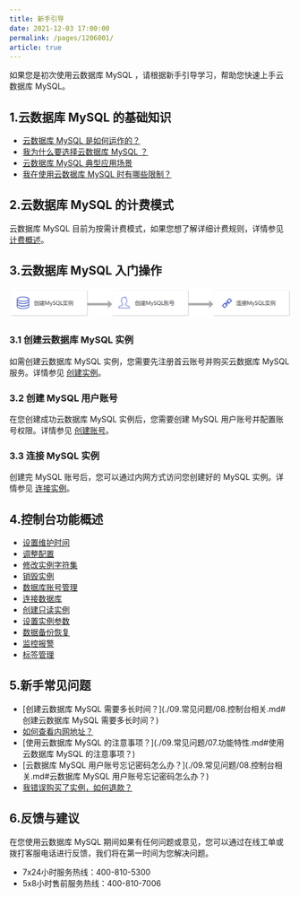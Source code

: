 ```yaml
---
title: 新手引导
date: 2021-12-03 17:00:00
permalink: /pages/1206001/
article: true
---
```



如果您是初次使用云数据库 MySQL ，请根据新手引导学习，帮助您快速上手云数据库 MySQL。

## 1.云数据库 MySQL 的基础知识

- [云数据库 MySQL 是如何运作的？](./02.产品简介/00.产品概述.md)
- [我为什么要选择云数据库 MySQL ？](./02.产品简介/01.产品优势.md)
- [云数据库 MySQL 典型应用场景](./02.产品简介/02.应用场景.md)
- [我在使用云数据库 MySQL 时有哪些限制？](./04.操作指南/00.使用限制.md)

## 2.云数据库 MySQL 的计费模式

云数据库 MySQL 目前为按需计费模式，如果您想了解详细计费规则，详情参见 [计费概述](./03.购买指南/00.计费概述.md)。

## 3.云数据库 MySQL 入门操作

![入门操作](pic/getting_started.png)

###    3.1 创建云数据库 MySQL 实例

如需创建云数据库 MySQL 实例，您需要先注册首云账号并购买云数据库 MySQL 服务。详情参见 [创建实例](./04.操作指南/02.管理实例/00.创建实例.md)。

###    3.2 创建 MySQL 用户账号

在您创建成功云数据库 MySQL 实例后，您需要创建 MySQL 用户账号并配置账号权限。详情参见 [创建账号](./04.操作指南/04.账号管理/00.创建账号.md)。

###    3.3 连接 MySQL 实例

创建完 MySQL 账号后，您可以通过内网方式访问您创建好的 MySQL 实例。详情参见 [连接实例](./04.操作指南/02.管理实例/01.连接实例.md)。

## 4.控制台功能概述

- [设置维护时间](./04.操作指南/02.管理实例/04.设置维护时间.md)
- [调整配置](./04.操作指南/02.管理实例/02.调整配置.md)
- [修改实例字符集](./04.操作指南/02.管理实例/05.修改实例字符集.md)
- [销毁实例](./04.操作指南/02.管理实例/03.销毁实例.md)
- [数据库账号管理](./04.操作指南/04.账号管理/00.创建账号.md)
- [连接数据库](./04.操作指南/05.数据库管理/00.登录phpMyAdmin.md)
- [创建只读实例](./04.操作指南/03.只读实例.md)
- [设置实例参数](./04.操作指南/06.参数配置.md)
- [数据备份恢复](./04.操作指南/07.备份恢复/00.备份数据库.md)
- [监控报警](./04.操作指南/08.监控报警/00.监控功能.md)
- [标签管理](./04.操作指南/09.标签管理/00.标签概述.md)

## 5.新手常见问题

- [创建云数据库 MySQL 需要多长时间？](./09.常见问题/08.控制台相关.md#创建云数据库 MySQL 需要多长时间？)
- [如何查看内网地址？](./09.常见问题/03.连接登录.md#如何查看内网地址？)
- [使用云数据库 MySQL 的注意事项？](./09.常见问题/07.功能特性.md#使用云数据库 MySQL 的注意事项？)
- [云数据库 MySQL 用户账号忘记密码怎么办？](./09.常见问题/08.控制台相关.md#云数据库 MySQL 用户账号忘记密码怎么办？)
- [我错误购买了实例，如何退款？](./09.常见问题/00.计费相关.md#我错误购买了实例，如何退款？)

## 6.反馈与建议

在您使用云数据库 MySQL 期间如果有任何问题或意见，您可以通过在线工单或拨打客服电话进行反馈，我们将在第一时间为您解决问题。

+ 7x24小时服务热线：400-810-5300
+ 5x8小时售前服务热线：400-810-7006
